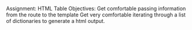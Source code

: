 Assignment: HTML Table
Objectives:
Get comfortable passing information from the route to the template
Get very comfortable iterating through a list of dictionaries to generate a html output.